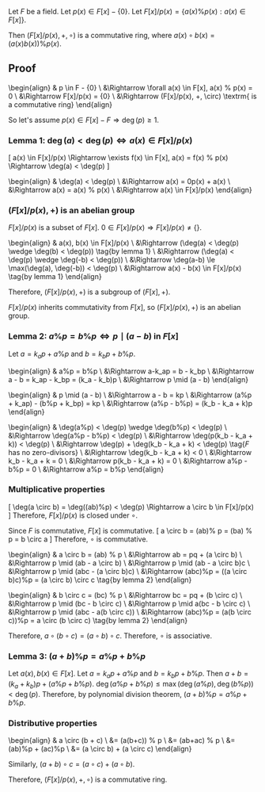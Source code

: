 Let $F$ be a field. Let $p(x) \in F[x]-\{0\}$.
Let $F[x]/p(x) = \{a(x)\%p(x): a(x) \in F[x]\}$.

Then $(F[x]/p(x), +, \circ)$ is a commutative ring,
where $a(x) \circ b(x) = (a(x)b(x))\% p(x)$.

## Proof

\begin{align}
& p \in F - \{0\}
\\ &\Rightarrow \forall a(x) \in F[x], a(x) \% p(x) = 0
\\ &\Rightarrow F[x]/p(x) = \{0\}
\\ &\Rightarrow (F[x]/p(x), +, \circ) \textrm{ is a commutative ring}
\end{align}

So let's assume $p(x) \in F[x]-F \Rightarrow \deg(p) \ge 1$.

### Lemma 1: $\deg(a) < \deg(p) \iff a(x) \in F[x]/p(x)$

\[ a(x) \in F[x]/p(x)
\Rightarrow \exists f(x) \in F[x], a(x) = f(x) \% p(x)
\Rightarrow \deg(a) < \deg(p) \]

\begin{align}
& \deg(a) < \deg(p)
\\ &\Rightarrow a(x) = 0p(x) + a(x)
\\ &\Rightarrow a(x) = a(x) \% p(x)
\\ &\Rightarrow a(x) \in F[x]/p(x)
\end{align}

### $(F[x]/p(x), +)$ is an abelian group

$F[x]/p(x)$ is a subset of $F[x]$.
$0 \in F[x]/p(x) \Rightarrow F[x]/p(x) \neq \{\}$.

\begin{align}
& a(x), b(x) \in F[x]/p(x)
\\ &\Rightarrow (\deg(a) < \deg(p) \wedge \deg(b) < \deg(p)) \tag{by lemma 1}
\\ &\Rightarrow (\deg(a) < \deg(p) \wedge \deg(-b) < \deg(p))
\\ &\Rightarrow \deg(a-b) \le \max(\deg(a), \deg(-b)) < \deg(p)
\\ &\Rightarrow a(x) - b(x) \in F[x]/p(x) \tag{by lemma 1}
\end{align}

Therefore, $(F[x]/p(x), +)$ is a subgroup of $(F[x], +)$.

$F[x]/p(x)$ inherits commutativity from $F[x]$, so $(F[x]/p(x), +)$ is an abelian group.

### Lemma 2: $a\%p = b\%p \iff p \mid (a - b)$ in $F[x]$

Let $a = k_ap + a\%p$ and $b = k_bp + b \% p$.

\begin{align}
& a\%p = b\%p
\\ &\Rightarrow a-k_ap = b - k_bp
\\ &\Rightarrow a - b = k_ap - k_bp = (k_a - k_b)p
\\ &\Rightarrow p \mid (a - b)
\end{align}

\begin{align}
& p \mid (a - b)
\\ &\Rightarrow a - b = kp
\\ &\Rightarrow (a\%p + k_ap) - (b\%p + k_bp) = kp
\\ &\Rightarrow (a\%p - b\%p) = (k_b - k_a + k)p
\end{align}

\begin{align}
& \deg(a\%p) < \deg(p) \wedge \deg(b\%p) < \deg(p)
\\ &\Rightarrow \deg(a\%p - b\%p) < \deg(p)
\\ &\Rightarrow \deg(p(k_b - k_a + k)) < \deg(p)
\\ &\Rightarrow \deg(p) + \deg(k_b - k_a + k) < \deg(p) \tag{$F$ has no zero-divisors}
\\ &\Rightarrow \deg(k_b - k_a + k) < 0
\\ &\Rightarrow k_b - k_a + k = 0
\\ &\Rightarrow p(k_b - k_a + k) = 0
\\ &\Rightarrow a\%p - b\%p = 0
\\ &\Rightarrow a\%p = b\%p
\end{align}

### Multiplicative properties

\[ \deg(a \circ b) = \deg((ab)\%p) < \deg(p) \Rightarrow a \circ b \in F[x]/p(x) \]
Therefore, $F[x]/p(x)$ is closed under $\circ$.

Since $F$ is commutative, $F[x]$ is commutative.
\[ a \circ b = (ab)\% p = (ba) \% p = b \circ a \]
Therefore, $\circ$ is commutative.

\begin{align}
& a \circ b = (ab) \% p
\\ &\Rightarrow ab = pq + (a \circ b)
\\ &\Rightarrow p \mid (ab - a \circ b)
\\ &\Rightarrow p \mid (ab - a \circ b)c
\\ &\Rightarrow p \mid (abc - (a \circ b)c)
\\ &\Rightarrow (abc)\%p = ((a \circ b)c)\%p = (a \circ b) \circ c \tag{by lemma 2}
\end{align}

\begin{align}
& b \circ c = (bc) \% p
\\ &\Rightarrow bc = pq + (b \circ c)
\\ &\Rightarrow p \mid (bc - b \circ c)
\\ &\Rightarrow p \mid a(bc - b \circ c)
\\ &\Rightarrow p \mid (abc - a(b \circ c))
\\ &\Rightarrow (abc)\%p = (a(b \circ c))\%p = a \circ (b \circ c) \tag{by lemma 2}
\end{align}

Therefore, $a \circ (b \circ c) = (a \circ b) \circ c$.
Therefore, $\circ$ is associative.

### Lemma 3: $(a + b) \% p = a\%p + b\%p$

Let $a(x), b(x) \in F[x]$. Let $a = k_ap + a\%p$ and $b = k_bp + b\%p$.
Then $a + b = (k_a + k_b)p + (a\%p + b\%p)$.
$\deg(a\%p + b\%p) \le \max(\deg(a\%p), \deg(b\%p)) < \deg(p)$.
Therefore, by polynomial division theorem, $(a+b)\%p = a\%p + b\%p$.

### Distributive properties

\begin{align}
& a \circ (b + c)
\\ &= (a(b+c)) \% p
\\ &= (ab+ac) \% p
\\ &= (ab)\%p + (ac)\%p
\\ &= (a \circ b) + (a \circ c)
\end{align}

Similarly, $(a + b) \circ c = (a \circ c) + (a \circ b)$.

Therefore, $(F[x]/p(x), +, \circ)$ is a commutative ring.
